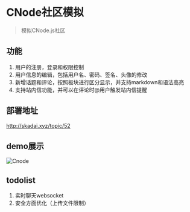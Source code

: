 ﻿# CNode社区模拟
> 模拟CNode.js社区
## 功能
1. 用户的注册，登录和权限控制
2. 用户信息的编辑，包括用户名、密码、签名、头像的修改
3. 新增话题和评论，按照板块进行区分显示，并支持markdown和语法高亮
4. 支持站内信功能，并可以在评论时@用户触发站内信提醒

## 部署地址 
http://skadai.xyz/topic/52

## demo展示
![Cnode](https://github.com/skadai/markdownphoto/blob/ad9ec324e3b0991278cf58d1a2d4202d0303f963/%E6%8A%80%E6%9C%AF%E8%B5%84%E6%96%99/Cnode.gif?raw=true)


## todolist
1. 实时聊天websocket
2. 安全方面优化（上传文件限制）
 